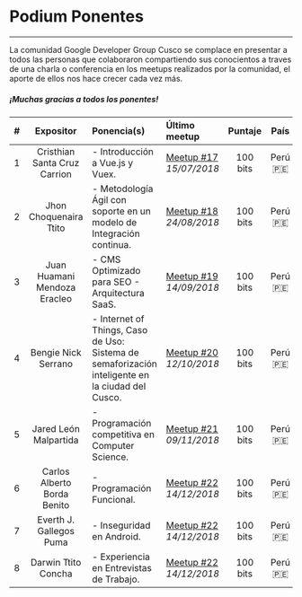 # Podium Ponentes
---------------
La comunidad Google Developer Group Cusco se complace en presentar a todos las personas que colaboraron compartiendo sus conocientos a traves de una charla o conferencia en los meetups realizados por la comunidad, el aporte de ellos nos hace crecer cada vez más. 

##### ¡Muchas gracias a todos los ponentes!

| # | Expositor | Ponencia(s) | Último meetup | Puntaje | País |
| :--------: | :--------: | :--------- | :--------- | :--------: | :--------: |
| 1 | Cristhian Santa Cruz Carrion | - Introducción a Vue.js y Vuex. | [Meetup #17](https://github.com/GDG-Cusco/Meettup/tree/master/Meetup-17)<br/> *15/07/2018* | 100 bits| Perú 🇵🇪 |
| 2 | Jhon Choquenaira Ttito   | - Metodología Ágil con soporte en un modelo de Integración continua. | [Meetup #18](https://github.com/GDG-Cusco/Meettup/tree/master/Meetup-18)<br/> *24/08/2018* | 100 bits | Perú 🇵🇪|
| 3 | Juan Huamani Mendoza Eracleo   | - CMS Optimizado para SEO - Arquitectura SaaS. | [Meetup #19](https://github.com/GDG-Cusco/MeetUp/tree/master/Meetup-19)<br/> *14/09/2018* | 100 bits | Perú 🇵🇪
| 4 | Bengie Nick Serrano   | - Internet of Things, Caso de Uso: Sistema de semaforización inteligente en la ciudad del Cusco. | [Meetup #20](https://github.com/GDG-Cusco/MeetUp/tree/master/Meetup-20)<br/> *12/10/2018* | 100 bits | Perú 🇵🇪
| 5 | Jared León Malpartida   | - Programación competitiva en Computer Science. | [Meetup #21](https://github.com/GDG-Cusco/MeetUp/tree/master/Meetup-21)<br/> *09/11/2018* | 100 bits | Perú 🇵🇪
| 6 | Carlos Alberto Borda Benito  | - Programación Funcional. | [Meetup #22](https://github.com/GDG-Cusco/MeetUp/tree/master/Meetup-22)<br/> *14/12/2018* | 100 bits | Perú 🇵🇪
| 7 | Everth J. Gallegos Puma | - Inseguridad en Android. | [Meetup #22](https://github.com/GDG-Cusco/MeetUp/tree/master/Meetup-22)<br/> *14/12/2018* | 100 bits | Perú 🇵🇪
| 8 | Darwin Ttito Concha  | - Experiencia en Entrevistas de Trabajo. | [Meetup #22](https://github.com/GDG-Cusco/MeetUp/tree/master/Meetup-22)<br/> *14/12/2018* | 100 bits | Perú 🇵🇪
